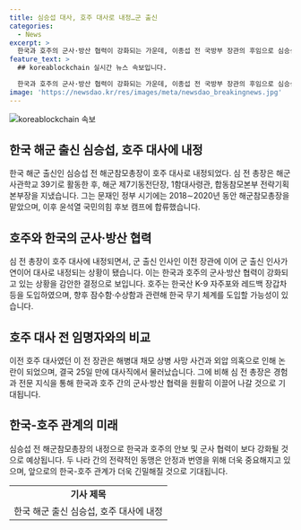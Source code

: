 ```yaml
---
title: 심승섭 대사, 호주 대사로 내정…군 출신
categories:
  - News
excerpt: >
  한국과 호주의 군사·방산 협력이 강화되는 가운데, 이종섭 전 국방부 장관의 후임으로 심승섭 전 해군참모총장이 호주 대사에 내정된 것으로 밝혀졌다. 심 전 총장은 해군사관학교 39기 출신으로, 한국산 무기를 도입한 호주와의 관계를 적절히 대변할 수 있는 인물로 평가받고 있다. 이에 따라 군 출신의 외교관이 호주 대사로 임명되는 것은 한·호 군사 협력 확대에 대한 의미있는 신호로 받아들여지고 있다.
feature_text: >
  ## koreablockchain 실시간 뉴스 속보입니다.

  한국과 호주의 군사·방산 협력이 강화되는 가운데, 이종섭 전 국방부 장관의 후임으로 심승섭 전 해군참모총장이 호주 대사에 내정된 것으로 밝혀졌다. 심 전 총장은 해군사관학교 39기 출신으로, 한국산 무기를 도입한 호주와의 관계를 적절히 대변할 수 있는 인물로 평가받고 있다. 이에 따라 군 출신의 외교관이 호주 대사로 임명되는 것은 한·호 군사 협력 확대에 대한 의미있는 신호로 받아들여지고 있다.
image: 'https://newsdao.kr/res/images/meta/newsdao_breakingnews.jpg'
---
```


<p><img src="https://newsdao.kr/res/images/meta/newsdao_breakingnews.jpg" alt="koreablockchain 속보" /></p>

<h2 data-ke-size="size26">한국 해군 출신 심승섭, 호주 대사에 내정</h2>

<p data-ke-size="size16">한국 해군 출신인 심승섭 전 해군참모총장이 호주 대사로 내정되었다. 심 전 총장은 해군사관학교 39기로 활동한 후, 해군 제7기동전단장, 1함대사령관, 합동참모본부 전략기획본부장을 지냈습니다. 그는 문재인 정부 시기에는 2018∼2020년 동안 해군참모총장을 맡았으며, 이후 윤석열 국민의힘 후보 캠프에 합류했습니다.</p>

<h2 data-ke-size="size26">호주와 한국의 군사·방산 협력</h2>

<p data-ke-size="size16">심 전 총장이 호주 대사에 내정되면서, 군 출신 인사인 이전 장관에 이어 군 출신 인사가 연이어 대사로 내정되는 상황이 됐습니다. 이는 한국과 호주의 군사·방산 협력이 강화되고 있는 상황을 감안한 결정으로 보입니다. 호주는 한국산 K-9 자주포와 레드백 장갑차 등을 도입하였으며, 향후 잠수함·수상함과 관련해 한국 무기 체계를 도입할 가능성이 있습니다.</p>

<h2 data-ke-size="size26">호주 대사 전 임명자와의 비교</h2>

<p data-ke-size="size16">이전 호주 대사였던 이 전 장관은 해병대 채모 상병 사망 사건과 외압 의혹으로 인해 논란이 되었으며, 결국 25일 만에 대사직에서 물러났습니다. 그에 비해 심 전 총장은 경험과 전문 지식을 통해 한국과 호주 간의 군사·방산 협력을 원활히 이끌어 나갈 것으로 기대됩니다.</p>

<h2 data-ke-size="size26">한국-호주 관계의 미래</h2>

<p data-ke-size="size16">심승섭 전 해군참모총장의 내정으로 한국과 호주의 안보 및 군사 협력이 보다 강화될 것으로 예상됩니다. 두 나라 간의 전략적인 동맹은 안정과 번영을 위해 더욱 중요해지고 있으며, 앞으로의 한국-호주 관계가 더욱 긴밀해질 것으로 기대됩니다.</p>

<table>
  <tr>
    <td style="text-align: center; height: 17px;"><b>기사 제목</b></td>
  </tr>
  <tr>
    <td style="text-align: center; height: 17px;">한국 해군 출신 심승섭, 호주 대사에 내정</td>
  </tr>
</table>

